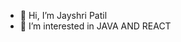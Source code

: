 - 👋 Hi, I’m Jayshri Patil
- 👀 I’m interested in JAVA AND REACT 

<!---
jayshri-developer/jayshri-developer is a ✨ special ✨ repository because its `README.md` (this file) appears on your GitHub profile.
You can click the Preview link to take a look at your changes.
--->
